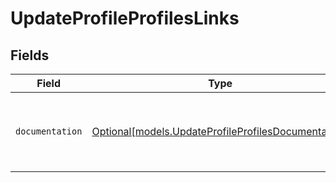 # UpdateProfileProfilesLinks


## Fields

| Field                                                                                                  | Type                                                                                                   | Required                                                                                               | Description                                                                                            |
| ------------------------------------------------------------------------------------------------------ | ------------------------------------------------------------------------------------------------------ | ------------------------------------------------------------------------------------------------------ | ------------------------------------------------------------------------------------------------------ |
| `documentation`                                                                                        | [Optional[models.UpdateProfileProfilesDocumentation]](../models/updateprofileprofilesdocumentation.md) | :heavy_minus_sign:                                                                                     | The URL to the generic Mollie API error handling guide.                                                |